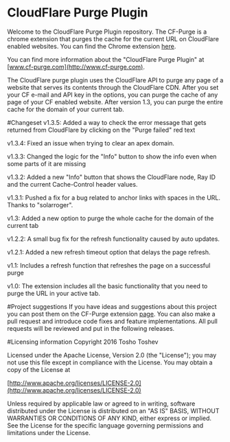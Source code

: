 # CloudFlare Purge Plugin
Welcome to the CloudFlare Purge Plugin repository.
The CF-Purge is a chrome extension that purges the cache for the current URL on CloudFlare enabled websites.
You can find the Chrome extension [here](https://chrome.google.com/webstore/detail/cloudflare-purge-plugin/nbpecchpcfacahhekolpaofpmogkmmok).

You can find more information about the "CloudFlare Purge Plugin" at [www.cf-purge.com](http://www.cf-purge.com).

The CloudFlare purge plugin uses the CloudFlare API to purge any page of a website that serves its contents through the CloudFlare CDN. After you set your CF e-mail and API key in the options, you can purge the cache of any page of your CF enabled website. After version 1.3, you can purge the entire cache for the domain of your current tab.

#Changeset
v1.3.5: Added a way to check the error message that gets returned from CloudFlare by clicking on the "Purge failed" red text

v1.3.4: Fixed an issue when trying to clear an apex domain.

v1.3.3: Changed the logic for the "Info" button to show the info even when some parts of it are missing

v1.3.2: Added a new "Info" button that shows the CloudFlare node, Ray ID and the current Cache-Control header values.

v1.3.1: Pushed a fix for a bug related to anchor links with spaces in the URL. Thanks to "solarroger".

v1.3: Added a new option to purge the whole cache for the domain of the current tab

v1.2.2: A small bug fix for the refresh functionality caused by auto updates.

v1.2.1: Added a new refresh timeout option that delays the page refresh.

v1.1: Includes a refresh function that refreshes the page on a successful purge

v1.0: The extension includes all the basic functionality that you need to purge the URL in your active tab.

#Project suggestions
If you have ideas and suggestions about this project you can post them on the CF-Purge extension [page](https://chrome.google.com/webstore/detail/cloudflare-purge-plugin/nbpecchpcfacahhekolpaofpmogkmmok). You can also make a pull request and introduce code fixes and feature implementations. 
All pull requests will be reviewed and put in the following releases.

#Licensing information
Copyright 2016 Tosho Toshev

Licensed under the Apache License, Version 2.0 (the "License");
you may not use this file except in compliance with the License.
You may obtain a copy of the License at

[http://www.apache.org/licenses/LICENSE-2.0](http://www.apache.org/licenses/LICENSE-2.0)

Unless required by applicable law or agreed to in writing, software
distributed under the License is distributed on an "AS IS" BASIS,
WITHOUT WARRANTIES OR CONDITIONS OF ANY KIND, either express or implied.
See the License for the specific language governing permissions and
limitations under the License.
